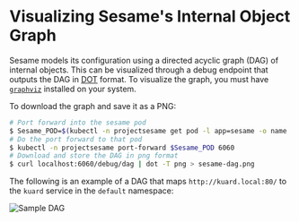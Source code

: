 # Visualizing Sesame's Internal Object Graph

Sesame models its configuration using a directed acyclic graph (DAG) of internal objects.
This can be visualized through a debug endpoint that outputs the DAG in [DOT][2] format.
To visualize the graph, you must have [`graphviz`][3] installed on your system.

To download the graph and save it as a PNG:

```bash
# Port forward into the sesame pod
$ Sesame_POD=$(kubectl -n projectsesame get pod -l app=sesame -o name | head -1)
# Do the port forward to that pod
$ kubectl -n projectsesame port-forward $Sesame_POD 6060
# Download and store the DAG in png format
$ curl localhost:6060/debug/dag | dot -T png > sesame-dag.png
```

The following is an example of a DAG that maps `http://kuard.local:80/` to the
`kuard` service in the `default` namespace:

![Sample DAG][4]

[2]: https://en.wikipedia.org/wiki/DOT
[3]: https://graphviz.gitlab.io/
[4]: /img/kuard-dag.png
